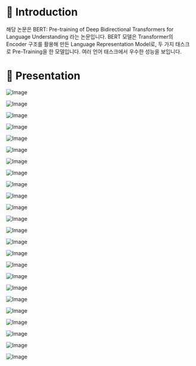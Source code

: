 # 👋 Introduction

해당 논문은 BERT: Pre-training of Deep Bidirectional Transformers for Language Understanding 라는 논문입니다.
BERT 모델은 Transformer의 Encoder 구조를 활용해 만든 Language Representation Model로, 두 가지 태스크로 Pre-Training을 한 모델입니다.
여러 언어 태스크에서 우수한 성능을 보입니다.

# 🚀 Presentation

![Image](https://github.com/user-attachments/assets/8122a175-2590-4207-83b4-9fac9539cdec)

![Image](https://github.com/user-attachments/assets/f4a2d3af-63e3-4a87-a0db-7c7f28490568)

![Image](https://github.com/user-attachments/assets/8987211b-0e5c-485c-abb0-adf02875edc7)

![Image](https://github.com/user-attachments/assets/5d7de313-398c-49b1-97a7-9e1b6fca4ea5)

![Image](https://github.com/user-attachments/assets/77405a69-114d-4f0c-9c9b-dfa85fc0f92c)

![Image](https://github.com/user-attachments/assets/614c3e7c-8f1e-4d13-86c5-7b96e263f9eb)

![Image](https://github.com/user-attachments/assets/29dec76a-d2c0-4ba4-b15b-ab6b44ae3fc4)

![Image](https://github.com/user-attachments/assets/9d98dd5f-6675-465d-b599-249d0abeb840)

![Image](https://github.com/user-attachments/assets/f2c7965f-42f4-454d-b8bd-51f5c00f9be3)

![Image](https://github.com/user-attachments/assets/015bac6b-2976-47b3-9a3b-921d01afb3b9)

![Image](https://github.com/user-attachments/assets/72eeb445-c348-45d9-8406-76591ed90c32)

![Image](https://github.com/user-attachments/assets/1369f975-dbd0-4c4f-a977-5a3642dea96e)

![Image](https://github.com/user-attachments/assets/280192b0-38bb-4362-b9e2-b738a6a4c94e)

![Image](https://github.com/user-attachments/assets/10e02b45-ca33-495e-aa87-476347bb3260)

![Image](https://github.com/user-attachments/assets/2ea00269-4b33-4291-a66a-bf4f0162bacf)

![Image](https://github.com/user-attachments/assets/15602335-7808-49e7-b236-5019e77036b3)

![Image](https://github.com/user-attachments/assets/222a5754-08f4-4d8f-a6c0-38053bb47714)

![Image](https://github.com/user-attachments/assets/1e8365ce-efb4-4530-8773-16f983266e0f)

![Image](https://github.com/user-attachments/assets/ecc0aa21-5a8e-44fe-b43a-eeb6d7045c84)

![Image](https://github.com/user-attachments/assets/6562031c-72c3-4085-aac6-ccdd90804c6d)

![Image](https://github.com/user-attachments/assets/f6f13df7-46d3-4a09-ab7f-cf7bd564f9eb)

![Image](https://github.com/user-attachments/assets/f89b2765-1810-4eb0-80f7-7895bfa96f11)

![Image](https://github.com/user-attachments/assets/3cd04a72-d397-4ca1-bab4-d3c001edb491)

![Image](https://github.com/user-attachments/assets/b0afffd9-95c9-4446-a38e-920aba733d65)
